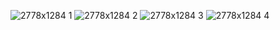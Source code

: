 ![2778x1284 1](https://github.com/LinchOo/ClubAviator/assets/110239763/bf258295-8d8d-49f7-baf5-522871d5bd66)
![2778x1284 2](https://github.com/LinchOo/ClubAviator/assets/110239763/5468986c-029e-4f5a-bdb2-71905c62b6f6)
![2778x1284 3](https://github.com/LinchOo/ClubAviator/assets/110239763/49b58a0b-afff-4b20-8a9c-6fa9e57c05b9)
![2778x1284 4](https://github.com/LinchOo/ClubAviator/assets/110239763/09cd595e-4497-4eb4-b3f6-4071755ed810)
